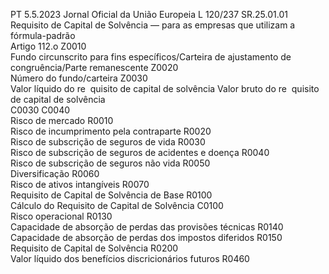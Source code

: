 PT  5.5.2023 Jornal Oficial da União Europeia L 120/237
 SR.25.01.01  
Requisito de Capital de Solvência — para as empresas que utilizam a fórmula-padrão  
Artigo 112.o Z0010  
Fundo circunscrito para fins específicos/Carteira de ajustamento de congruência/Parte remanescente  Z0020  
Número do fundo/carteira  Z0030  
Valor líquido do re ­
quisito de capital de 
solvência  Valor bruto do re ­
quisito de capital de 
solvência  
C0030  C0040  
Risco de mercado  R0010  
Risco de incumprimento pela contraparte  R0020  
Risco de subscrição de seguros de vida  R0030  
Risco de subscrição de seguros de acidentes e doença  R0040  
Risco de subscrição de seguros não vida  R0050  
Diversificação  R0060  
Risco de ativos intangíveis  R0070  
Requisito de Capital de Solvência de Base  R0100  
Cálculo do Requisito de Capital de Solvência  C0100  
Risco operacional  R0130  
Capacidade de absorção de perdas das provisões técnicas  R0140  
Capacidade de absorção de perdas dos impostos diferidos  R0150  
Requisito de Capital de Solvência  R0200  
Valor líquido dos benefícios discricionários futuros  R0460